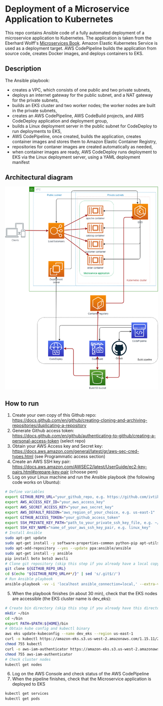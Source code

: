 # Deployment of a Microservice Application to Kubernetes

This repo contains Ansible code of a fully automated deployment of a microservice application to Kubernetes. The application is taken from the Eberhard Wolff's [Microservices Book](https://github.com/ewolff/microservice-kubernetes). Amazon Elastic Kubernetes Service is used as a deployment target. AWS CodePipeline builds the application from source code, creates Docker images, and deploys containers to EKS.

## Description
The Ansible playbook:
* creates a VPC, which consists of one public and two private subnets,
* deploys an internet gateway for the public subnet, and a NAT gateway for the private subnets,
* builds an EKS cluster and two worker nodes; the worker nodes are built in the private subnets,
* creates an AWS CodePipeline, AWS CodeBuild projects, and AWS CodeDeploy application and deployment group,
* builds a Linux deployment server in the public subnet for CodeDeploy to run deployments to EKS,
* AWS CodePipeline, once created, builds the application, creates container images and stores them to Amazon Elastic Container Registry,
* repositories for contaner images are created automatically as needed,
* when container images are ready, AWS CodeDeploy runs deployment to EKS via the Linux deployment server, using a YAML deployment manifest
## Architectural diagram
![](doc/architectural_diagram.png)
## How to run
1. Create your own copy of this Github repo: https://docs.github.com/en/github/creating-cloning-and-archiving-repositories/duplicating-a-repository
2. Generate Github access token: https://docs.github.com/en/github/authenticating-to-github/creating-a-personal-access-token (select repo)
3. Obtain your AWS Access key and Secret key: https://docs.aws.amazon.com/general/latest/gr/aws-sec-cred-types.html (see Programmatic access section)
4. Create an AWS SSH key pair: https://docs.aws.amazon.com/AWSEC2/latest/UserGuide/ec2-key-pairs.html#prepare-key-pair (choose pem)
5. Log on your Linux machine and run the Ansible playbook (the following code works on Ubuntu):

```bash
# Define variables
export GITHUB_REPO_URL="your_github_repo, e.g. https://github.com/ivtikhon/microservice-kubernetes.git"
export AWS_ACCESS_KEY_ID="your_aws_access_key"
export AWS_SECRET_ACCESS_KEY="your_aws_secret_key"
export AWS_DEFAULT_REGION="aws_region_of_your_choice, e.g. us-east-1"
export GITHUB_ACCESS_TOKEN="your_github_access_token"
export SSH_PRIVATE_KEY_PATH="path_to_your_private_ssh_key_file, e.g. ~/.ssh/linux_key.pem"
export SSH_KEY_NAME="name_of_your_aws_ssh_key_pair, e.g. linux_key"
# Install Ansible
sudo apt-get update
sudo apt-get install -y software-properties-common python-pip apt-utils
sudo apt-add-repository --yes --update ppa:ansible/ansible
sudo apt-get install -y ansible
pip install boto boto3 awscli
# Clone git repository (skip this step if you already have a local copy of the repo)
git clone ${GITHUB_REPO_URL}
cd $(echo "${GITHUB_REPO_URL##*/}" | sed 's/.git$//')
# Run Ansible playbook
ansible-playbook -vv -i 'localhost ansible_connection=local,' --extra-vars="git_repo_path='${GITHUB_REPO_URL}' aws_access_key='${AWS_ACCESS_KEY_ID}' aws_secret_key='${AWS_SECRET_ACCESS_KEY}' git_token='${GITHUB_ACCESS_TOKEN}' ssh_private_key_path='${SSH_PRIVATE_KEY_PATH}' ssh_key_name='${SSH_KEY_NAME}' aws_region='${AWS_DEFAULT_REGION}'" infra/ansible/infra.yml
```
5. When the playbook finishes (in about 30 min), check that the EKS nodes are accessible (the EKS cluster name is dev_eks):
```bash
# Create bin directory (skip this step if you already have this directory)
mkdir ~/bin
cd ~/bin
export PATH=$PATH:${HOME}/bin
# Obtain kube config and kubectl binary
aws eks update-kubeconfig --name dev_eks --region us-east-1
curl -o kubectl https://amazon-eks.s3.us-west-2.amazonaws.com/1.15.11/2020-07-08/bin/linux/amd64/kubectl
chmod 755 kubectl
curl -o aws-iam-authenticator https://amazon-eks.s3.us-west-2.amazonaws.com/1.15.11/2020-07-08/bin/linux/amd64/aws-iam-authenticator
chmod 755 aws-iam-authenticator
# Check cluster nodes
kubectl get nodes
```
6. Log on the AWS Console and check status of the AWS CodePipeline
7. When the pipeline finishes, check that the Microservice application is deployed to EKS
```bash
kubectl get services
kubectl get pods
```
